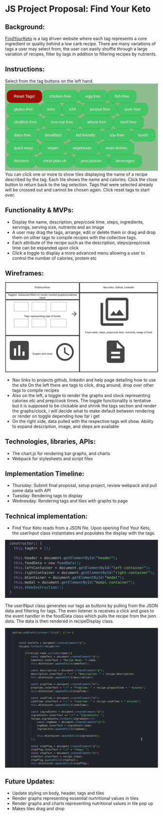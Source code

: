 # JS Project Proposal: Find Your Keto

## Background:
[FindYourKeto](https://ishsgit.github.io/FindYourKetoRedux/)  is a tag driven website where each tag represents a core ingredient or quality behind a low carb recipe. There are many variations of tags a user may select from, the user can easily shuffle through a large variation of recipes, filter by tags in addition to filtering recipes by nutrients.

## Instructions:
Select from the tag buttons on the left hand. 
![This is an image](tagscreenshots.png)
You can click one or more to show tiles displaying the name of a recipe described by the tag. Each tile shows the name and calories. Click the close button to return back to the tag selection. Tags that were selected already will be crossed out and cannot be chosen again. Click reset tags to start over. 


## Functionality & MVPs:

- Display the name, description, prep/cook time, steps, ingredients, servings, serving size, nutrients and an image
- A user may drag the tags, arrange, edit or delete them or drag and drop them on other tags to compile recipes with the collective tags.
- Each attribute of the recipe such as the description, steps/prep/cook time can be expanded upon click
- Click a toggle to display a more advanced menu allowing a user to control the number of calories, protein etc

## Wireframes:

![This is an image](Wireframe.png)

- Nav links to projects github, linkedin and help page detailing how to use the site
  On the left there are tags to click, drag around, drop over other tags to compile recipes
- Also on the left, a toggle to render the graphs and clock representing calories etc and prep/cook times. The toggle functionality is tentative but it is supposed to be clickable and shrink the tags section and render the graphs/clock, i will decide what to make default between rendering or render on toggle depending how far i get
- On the right side, data pulled with the respective tags will show. Ability to expand description, image, and steps are available

## Technologies, libraries, APIs:

- The chart.js for rendering bar graphs, and charts
- Webpack for stylesheets and script files

## Implementation Timeline: 

- Thursday: Submit final proposal, setup project, review webpack and pull some data with API
- Tuesday: Rendering tags to display
- Wednesday: Rendering tags and tiles with graphs to page

## Technical implementation:
- Find Your Keto reads from a JSON file. Upon opening Find Your Keto, the userInput class instantiates and populates the display with the tags. 

![This is an image](userinput.png)

The userINput class generates our tags as buttons by pulling from the JSON data and filtering for tags. The even listener is receives a click and goes to the event handler in the foodData class which pulls the recipe from the json data. The data is then rendered in recipeDisplay class.

![This is an image](recipeDisplay.png)


## Future Updates:
- Update styling on body, header, tags and tiles
- Render graphs representing essential nurtritional values in tiles
- Render graphs and charts representing nutritional values in tile pop up
- Makes tiles drag and drop
